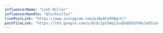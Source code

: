 ```yaml
---
influencerName: "Linh Niller"
influencerHandle: "@linhniller"
livePostLink: "https://www.instagram.com/p/BwAFaPDBqrC/"
postFileLink: "https://lh3.google.com/u/0/d/1pIVAq13uaEkQ5hQ7VNs3uPCozH7ppaVC"
---
```

